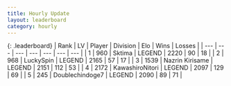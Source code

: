 ```yaml
---
title: Hourly Update
layout: leaderboard
category: hourly
---
```


{: .leaderboard}
| Rank | LV | Player | Division | Elo | Wins | Losses |
| --- | --- | --- | --- | --- | --- | --- |
| <span data-change="0">1</span> | 960 | <span title="ID: 353063">Sktima</span> | LEGEND | <span data-change="0">2220</span> | <span data-change="0">90</span> | <span data-change="0">18</span> |
| <span data-change="0">2</span> | 968 | <span title="ID: 498412">LuckySpin</span> | LEGEND | <span data-change="0">2165</span> | <span data-change="0">57</span> | <span data-change="0">17</span> |
| <span data-change="0">3</span> | 1539 | <span title="ID: 315148">Nazrin Kirisame</span> | LEGEND | <span data-change="0">2151</span> | <span data-change="0">112</span> | <span data-change="0">53</span> |
| <span data-change="5">4</span> | 2172 | <span title="ID: 164871">KawashiroNitori</span> | LEGEND | <span data-change="39">2097</span> | <span data-change="6">129</span> | <span data-change="0">69</span> |
| <span data-change="-1">5</span> | 245 | <span title="ID: 245040">Doublechindoge7</span> | LEGEND | <span data-change="0">2090</span> | <span data-change="0">89</span> | <span data-change="0">71</span> |
